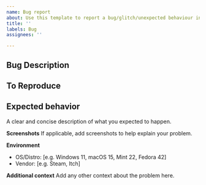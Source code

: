 ```yaml
---
name: Bug report
about: Use this template to report a bug/glitch/unexpected behaviour in the game.
title: ''
labels: Bug
assignees: ''

---
```


<!-- Please fill out all the fields you can -->

## Bug Description
<!-- A clear and concise description of what the bug is. -->

## To Reproduce
<!-- If the bug is inconsistent, please describe to the best of your ability the situations the bug appears in -->
<!-- Example:
1. Enter a game
2. Open escape menu
3. Click on options button
4. Back out to game
5. Game crash -->

## Expected behavior
A clear and concise description of what you expected to happen.

**Screenshots**
If applicable, add screenshots to help explain your problem.

**Environment**
 - OS/Distro: [e.g. Windows 11, macOS 15, Mint 22, Fedora 42]
- Vendor: [e.g. Steam, Itch]
<!-- Note that unless explicitly stated otherwise, only the latest version of the game is supported -->

**Additional context**
Add any other context about the problem here.

